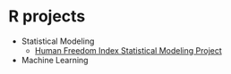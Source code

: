 # R projects
- Statistical Modeling
  - [Human Freedom Index Statistical Modeling Project](https://github.com/YutaUtah/R-project/tree/master/school%20project/HFI%20Analysis)
- Machine Learning
